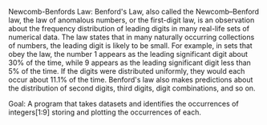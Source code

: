 Newcomb-Benfords Law:
    Benford's Law, also called the Newcomb–Benford law, the law of anomalous
    numbers, or the first-digit law, is an observation about the frequency
    distribution of leading digits in many real-life sets of numerical data. The
    law states that in many naturally occurring collections of numbers, the leading
    digit is likely to be small. For example, in sets that obey the law, the number
    1 appears as the leading significant digit about 30% of the time, while 9
    appears as the leading significant digit less than 5% of the time. If the
    digits were distributed uniformly, they would each occur about 11.1% of the
    time. Benford's law also makes predictions about the distribution of second
    digits, third digits, digit combinations, and so on.

Goal:
    A program that takes datasets and identifies the occurrences
    of integers[1:9] storing and plotting the occurrences of each.